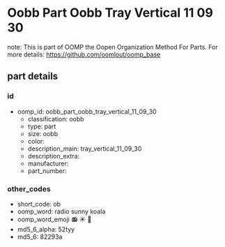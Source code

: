 # Oobb Part Oobb Tray Vertical 11 09 30  

note: This is part of OOMP the Oopen Organization Method For Parts. For more details: https://github.com/oomlout/oomp_base

##  part details





### id
* oomp_id: oobb_part_oobb_tray_vertical_11_09_30
  * classification: oobb
  * type: part
  * size: oobb
  * color: 
  * description_main: tray_vertical_11_09_30
  * description_extra: 
  * manufacturer: 
  * part_number: 

### other_codes
* short_code: ob
* oomp_word: radio sunny koala
* oomp_word_emoji :radio: :sunny: :koala:
* md5_6_alpha: 52tyy
* md5_6: 82293a
